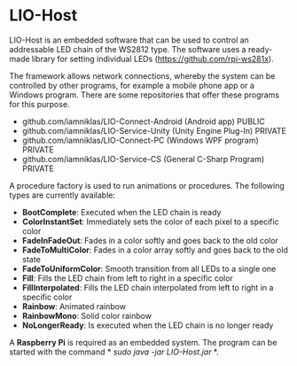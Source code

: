 # LIO-Host

LIO-Host is an embedded software that can be used to control an addressable LED chain of the WS2812 type.
The software uses a ready-made library for setting individual LEDs (https://github.com/rpi-ws281x).

The framework allows network connections, whereby the system can be controlled by other programs, for example a mobile phone app or a Windows program.
There are some repositories that offer these programs for this purpose.
- github.com/iamniklas/LIO-Connect-Android (Android app) PUBLIC
- github.com/iamniklas/LIO-Service-Unity (Unity Engine Plug-In) PRIVATE
- github.com/iamniklas/LIO-Connect-PC (Windows WPF program) PRIVATE
- github.com/iamniklas/LIO-Service-CS (General C-Sharp Program) PRIVATE

A procedure factory is used to run animations or procedures. The following types are currently available:

- **BootComplete**: Executed when the LED chain is ready
- **ColorInstantSet**: Immediately sets the color of each pixel to a specific color
- **FadeInFadeOut**: Fades in a color softly and goes back to the old color
- **FadeToMultiColor**: Fades in a color array softly and goes back to the old state
- **FadeToUniformColor**: Smooth transition from all LEDs to a single one
- **Fill**: Fills the LED chain from left to right in a specific color
- **FillInterpolated**: Fills the LED chain interpolated from left to right in a specific color
- **Rainbow**: Animated rainbow
- **RainbowMono**: Solid color rainbow
- **NoLongerReady**: Is executed when the LED chain is no longer ready


A **Raspberry Pi** is required as an embedded system.
The program can be started with the command * *sudo java -jar LIO-Host.jar* *.
